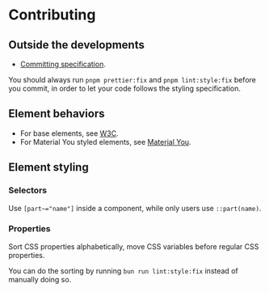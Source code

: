 # Contributing

## Outside the developments

- [Committing specification](https://www.conventionalcommits.org/en/v1.0.0/).

You should always run `pnpm prettier:fix` and `pnpm lint:style:fix` before you commit, in order to let your code follows the styling specification.

## Element behaviors

- For base elements, see [W3C](https://www.w3.org/WAI/ARIA/apg/example-index/).
- For Material You styled elements, see [Material You](https://m3.material.io/).

## Element styling

### Selectors

Use `[part~="name"]` inside a component, while only users use `::part(name)`.

### Properties

Sort CSS properties alphabetically, move CSS variables before regular CSS properties.

You can do the sorting by running `bun run lint:style:fix` instead of manually doing so.
